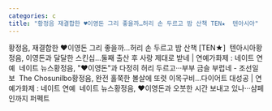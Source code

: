 ```yaml
---
categories: c
title: "황정음 재결합한 ♥이영돈 그리 좋을까…허리 손 두르고 밤 산책 TEN★  텐아시아"
---
```

황정음, 재결합한 ♥이영돈 그리 좋을까…허리 손 두르고 밤 산책 [TEN★]&nbsp;&nbsp;텐아시아황정음, 이영돈과 달달한 스킨십…둘째 출산 후 사랑 제대로 받네 | 연예가화제 : 네이트 연예&nbsp;&nbsp;네이트 뉴스황정음, "♥이영돈"과 다정히 허리 두르고···부부 금슬 부럽네 - 조선일보&nbsp;&nbsp;The Chosunilbo황정음, 완전 홀쭉한 볼살에 또렷 이목구비…다이어트 대성공 | 연예가화제 : 네이트 연예&nbsp;&nbsp;네이트 뉴스황정음, ♥이영돈과 오붓한 시간 보내고 있나···샴페인까지 퍼펙트 